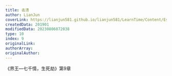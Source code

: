 ```yaml
---
title: 击溃
author: LianJun
coverLink: https://lianjun581.github.io/lianjun581/LearnTime/Content/Essay/9/cover.png
createdData: 201901
modifiedData: 20230806072038
type: 10
index: 9
originalLink:
authorArray:
originalAuthor:
---
```




《界王—七千情，生死劫》第9章

